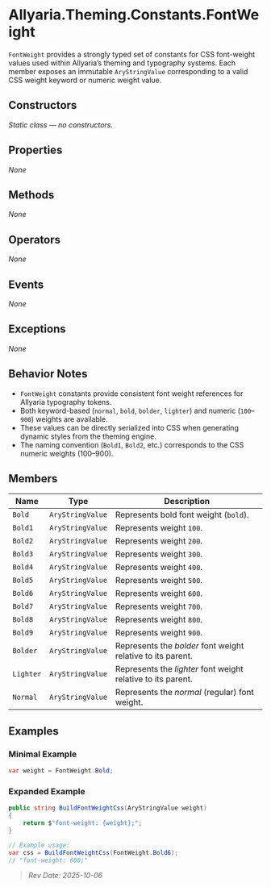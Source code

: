 ﻿# Allyaria.Theming.Constants.FontWeight

`FontWeight` provides a strongly typed set of constants for CSS font-weight values used within Allyaria’s theming and
typography systems.
Each member exposes an immutable `AryStringValue` corresponding to a valid CSS weight keyword or numeric weight value.

## Constructors

*Static class — no constructors.*

## Properties

*None*

## Methods

*None*

## Operators

*None*

## Events

*None*

## Exceptions

*None*

## Behavior Notes

* `FontWeight` constants provide consistent font weight references for Allyaria typography tokens.
* Both keyword-based (`normal`, `bold`, `bolder`, `lighter`) and numeric (`100`–`900`) weights are available.
* These values can be directly serialized into CSS when generating dynamic styles from the theming engine.
* The naming convention (`Bold1`, `Bold2`, etc.) corresponds to the CSS numeric weights (100–900).

## Members

| Name      | Type             | Description                                                  |
|-----------|------------------|--------------------------------------------------------------|
| `Bold`    | `AryStringValue` | Represents bold font weight (`bold`).                        |
| `Bold1`   | `AryStringValue` | Represents weight `100`.                                     |
| `Bold2`   | `AryStringValue` | Represents weight `200`.                                     |
| `Bold3`   | `AryStringValue` | Represents weight `300`.                                     |
| `Bold4`   | `AryStringValue` | Represents weight `400`.                                     |
| `Bold5`   | `AryStringValue` | Represents weight `500`.                                     |
| `Bold6`   | `AryStringValue` | Represents weight `600`.                                     |
| `Bold7`   | `AryStringValue` | Represents weight `700`.                                     |
| `Bold8`   | `AryStringValue` | Represents weight `800`.                                     |
| `Bold9`   | `AryStringValue` | Represents weight `900`.                                     |
| `Bolder`  | `AryStringValue` | Represents the *bolder* font weight relative to its parent.  |
| `Lighter` | `AryStringValue` | Represents the *lighter* font weight relative to its parent. |
| `Normal`  | `AryStringValue` | Represents the *normal* (regular) font weight.               |

## Examples

### Minimal Example

```csharp
var weight = FontWeight.Bold;
```

### Expanded Example

```csharp
public string BuildFontWeightCss(AryStringValue weight)
{
    return $"font-weight: {weight};";
}

// Example usage:
var css = BuildFontWeightCss(FontWeight.Bold6); 
// "font-weight: 600;"
```

> *Rev Date: 2025-10-06*
